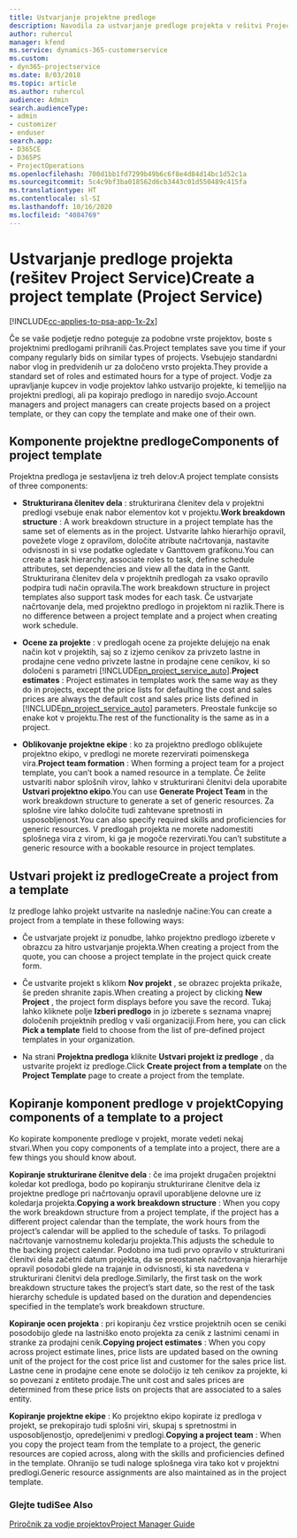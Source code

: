 ```yaml
---
title: Ustvarjanje projektne predloge
description: Navodila za ustvarjanje predloge projekta v rešitvi Project Service
author: ruhercul
manager: kfend
ms.service: dynamics-365-customerservice
ms.custom:
- dyn365-projectservice
ms.date: 8/03/2018
ms.topic: article
ms.author: ruhercul
audience: Admin
search.audienceType:
- admin
- customizer
- enduser
search.app:
- D365CE
- D365PS
- ProjectOperations
ms.openlocfilehash: 700d1bb1fd7299b49b6c6f8e4d84d14bc1d52c1a
ms.sourcegitcommit: 5c4c9bf3ba018562d6cb3443c01d550489c415fa
ms.translationtype: HT
ms.contentlocale: sl-SI
ms.lasthandoff: 10/16/2020
ms.locfileid: "4084769"
---
```

# <a name="create-a-project-template-project-service"></a><span data-ttu-id="6c8dc-103">Ustvarjanje predloge projekta (rešitev Project Service)</span><span class="sxs-lookup"><span data-stu-id="6c8dc-103">Create a project template (Project Service)</span></span>

[!INCLUDE[cc-applies-to-psa-app-1x-2x](../includes/cc-applies-to-psa-app-1x-2x.md)]

<span data-ttu-id="6c8dc-104">Če se vaše podjetje redno poteguje za podobne vrste projektov, boste s projektnimi predlogami prihranili čas.</span><span class="sxs-lookup"><span data-stu-id="6c8dc-104">Project templates save you time if your company regularly bids on similar types of projects.</span></span> <span data-ttu-id="6c8dc-105">Vsebujejo standardni nabor vlog in predvidenih ur za določeno vrsto projekta.</span><span class="sxs-lookup"><span data-stu-id="6c8dc-105">They provide a standard set of roles and estimated hours for a type of project.</span></span> <span data-ttu-id="6c8dc-106">Vodje za upravljanje kupcev in vodje projektov lahko ustvarijo projekte, ki temeljijo na projektni predlogi, ali pa kopirajo predlogo in naredijo svojo.</span><span class="sxs-lookup"><span data-stu-id="6c8dc-106">Account managers and project managers can create projects based on a project template, or they can copy the template and make one of their own.</span></span>  
  
## <a name="components-of-project-template"></a><span data-ttu-id="6c8dc-107">Komponente projektne predloge</span><span class="sxs-lookup"><span data-stu-id="6c8dc-107">Components of project template</span></span>
 <span data-ttu-id="6c8dc-108">Projektna predloga je sestavljena iz treh delov:</span><span class="sxs-lookup"><span data-stu-id="6c8dc-108">A project template consists of three components:</span></span>  
  
- <span data-ttu-id="6c8dc-109">**Strukturirana členitev dela** : strukturirana členitev dela v projektni predlogi vsebuje enak nabor elementov kot v projektu.</span><span class="sxs-lookup"><span data-stu-id="6c8dc-109">**Work breakdown structure** : A work breakdown structure in a project template has the same set of elements as in the project.</span></span> <span data-ttu-id="6c8dc-110">Ustvarite lahko hierarhijo opravil, povežete vloge z opravilom, določite atribute načrtovanja, nastavite odvisnosti in si vse podatke ogledate v Ganttovem grafikonu.</span><span class="sxs-lookup"><span data-stu-id="6c8dc-110">You can create a task hierarchy, associate roles to task, define schedule attributes, set dependencies and view all the data in the Gantt.</span></span> <span data-ttu-id="6c8dc-111">Strukturirana členitev dela v projektnih predlogah za vsako opravilo podpira tudi način opravila.</span><span class="sxs-lookup"><span data-stu-id="6c8dc-111">The work breakdown structure in project templates also support task modes for each task.</span></span> <span data-ttu-id="6c8dc-112">Če ustvarjate načrtovanje dela, med projektno predlogo in projektom ni razlik.</span><span class="sxs-lookup"><span data-stu-id="6c8dc-112">There is no difference between a project template and a project when creating work schedule.</span></span>  
  
- <span data-ttu-id="6c8dc-113">**Ocene za projekte** : v predlogah ocene za projekte delujejo na enak način kot v projektih, saj so z izjemo cenikov za privzeto lastne in prodajne cene vedno privzete lastne in prodajne cene cenikov, ki so določeni s parametri [!INCLUDE[pn_project_service_auto](../includes/pn-project-service-auto.md)].</span><span class="sxs-lookup"><span data-stu-id="6c8dc-113">**Project estimates** : Project estimates in templates work the same way as they do in projects, except the price lists for defaulting the cost and sales prices are always the default cost and sales price lists defined in [!INCLUDE[pn_project_service_auto](../includes/pn-project-service-auto.md)] parameters.</span></span> <span data-ttu-id="6c8dc-114">Preostale funkcije so enake kot v projektu.</span><span class="sxs-lookup"><span data-stu-id="6c8dc-114">The rest of the functionality is the same as in a project.</span></span>  
  
- <span data-ttu-id="6c8dc-115">**Oblikovanje projektne ekipe** : ko za projektno predlogo oblikujete projektno ekipo, v predlogi ne morete rezervirati poimenskega vira.</span><span class="sxs-lookup"><span data-stu-id="6c8dc-115">**Project team formation** : When forming a project team for a project template, you can’t book a named resource in a template.</span></span> <span data-ttu-id="6c8dc-116">Če želite ustvariti nabor splošnih virov, lahko v strukturirani členitvi dela uporabite **Ustvari projektno ekipo**.</span><span class="sxs-lookup"><span data-stu-id="6c8dc-116">You can use **Generate Project Team** in the work breakdown structure to generate a set of generic resources.</span></span> <span data-ttu-id="6c8dc-117">Za splošne vire lahko določite tudi zahtevane spretnosti in usposobljenost.</span><span class="sxs-lookup"><span data-stu-id="6c8dc-117">You can also specify required skills and proficiencies for generic resources.</span></span> <span data-ttu-id="6c8dc-118">V predlogah projekta ne morete nadomestiti splošnega vira z virom, ki ga je mogoče rezervirati.</span><span class="sxs-lookup"><span data-stu-id="6c8dc-118">You can’t substitute a generic resource with a bookable resource in project templates.</span></span>  
  
## <a name="create-a-project-from-a-template"></a><span data-ttu-id="6c8dc-119">Ustvari projekt iz predloge</span><span class="sxs-lookup"><span data-stu-id="6c8dc-119">Create a project from a template</span></span>  
 <span data-ttu-id="6c8dc-120">Iz predloge lahko projekt ustvarite na naslednje načine:</span><span class="sxs-lookup"><span data-stu-id="6c8dc-120">You can create a project from a template in these following ways:</span></span>  
  
-   <span data-ttu-id="6c8dc-121">Če ustvarjate projekt iz ponudbe, lahko projektno predlogo izberete v obrazcu za hitro ustvarjanje projekta.</span><span class="sxs-lookup"><span data-stu-id="6c8dc-121">When creating a project from the quote, you can choose a project template in the project quick create form.</span></span>  
  
-   <span data-ttu-id="6c8dc-122">Če ustvarite projekt s klikom **Nov projekt** , se obrazec projekta prikaže, še preden shranite zapis.</span><span class="sxs-lookup"><span data-stu-id="6c8dc-122">When creating a project by clicking **New Project** , the project form displays before you save the record.</span></span> <span data-ttu-id="6c8dc-123">Tukaj lahko kliknete polje **Izberi predlogo** in jo izberete s seznama vnaprej določenih projektnih predlog v vaši organizaciji.</span><span class="sxs-lookup"><span data-stu-id="6c8dc-123">From here, you can click **Pick a template** field to choose from the list of pre-defined project templates in your organization.</span></span>  
  
-   <span data-ttu-id="6c8dc-124">Na strani **Projektna predloga** kliknite **Ustvari projekt iz predloge** , da ustvarite projekt iz predloge.</span><span class="sxs-lookup"><span data-stu-id="6c8dc-124">Click **Create project from a template** on the **Project Template** page to create a project from the template.</span></span>  
  
## <a name="copying-components-of-a-template-to-a-project"></a><span data-ttu-id="6c8dc-125">Kopiranje komponent predloge v projekt</span><span class="sxs-lookup"><span data-stu-id="6c8dc-125">Copying components of a template to a project</span></span>  
 <span data-ttu-id="6c8dc-126">Ko kopirate komponente predloge v projekt, morate vedeti nekaj stvari.</span><span class="sxs-lookup"><span data-stu-id="6c8dc-126">When you copy components of a template into a project, there are a few things you should know about.</span></span>  
  
 <span data-ttu-id="6c8dc-127">**Kopiranje strukturirane členitve dela** : če ima projekt drugačen projektni koledar kot predloga, bodo po kopiranju strukturirane členitve dela iz projektne predloge pri načrtovanju opravil uporabljene delovne ure iz koledarja projekta.</span><span class="sxs-lookup"><span data-stu-id="6c8dc-127">**Copying a work breakdown structure** : When you copy the work breakdown structure from a project template, if the project has a different project calendar than the template, the work hours from the project’s calendar will be applied to the schedule of tasks.</span></span> <span data-ttu-id="6c8dc-128">To prilagodi načrtovanje varnostnemu koledarju projekta.</span><span class="sxs-lookup"><span data-stu-id="6c8dc-128">This adjusts the schedule to the backing project calendar.</span></span> <span data-ttu-id="6c8dc-129">Podobno ima tudi prvo opravilo v strukturirani členitvi dela začetni datum projekta, da se preostanek načrtovanja hierarhije opravil posodobi glede na trajanje in odvisnosti, ki sta navedena v strukturirani členitvi dela predloge.</span><span class="sxs-lookup"><span data-stu-id="6c8dc-129">Similarly, the first task on the work breakdown structure takes the project’s start date, so the rest of the task hierarchy schedule is updated based on the duration and dependencies specified in the template’s work breakdown structure.</span></span>  
  
 <span data-ttu-id="6c8dc-130">**Kopiranje ocen projekta** : pri kopiranju čez vrstice projektnih ocen se ceniki posodobijo glede na lastniško enoto projekta za cenik z lastnimi cenami in stranke za prodajni cenik.</span><span class="sxs-lookup"><span data-stu-id="6c8dc-130">**Copying project estimates** : When you copy across project estimate lines, price lists are updated based on the owning unit of the project for the cost price list and customer for the sales price list.</span></span> <span data-ttu-id="6c8dc-131">Lastne cene in prodajne cene enote se določijo iz teh cenikov za projekte, ki so povezani z entiteto prodaje.</span><span class="sxs-lookup"><span data-stu-id="6c8dc-131">The unit cost and sales prices are determined from these price lists on projects that are associated to a sales entity.</span></span>  
  
 <span data-ttu-id="6c8dc-132">**Kopiranje projektne ekipe** : Ko projektno ekipo kopirate iz predloga v projekt, se prekopirajo tudi splošni viri, skupaj s spretnostmi in usposobljenostjo, opredeljenimi v predlogi.</span><span class="sxs-lookup"><span data-stu-id="6c8dc-132">**Copying a project team** : When you copy the project team from the template to a project, the generic resources are copied across, along with the skills and proficiencies defined in the template.</span></span> <span data-ttu-id="6c8dc-133">Ohranijo se tudi naloge splošnega vira tako kot v projektni predlogi.</span><span class="sxs-lookup"><span data-stu-id="6c8dc-133">Generic resource assignments are also maintained as in the project template.</span></span>  
  
### <a name="see-also"></a><span data-ttu-id="6c8dc-134">Glejte tudi</span><span class="sxs-lookup"><span data-stu-id="6c8dc-134">See Also</span></span>  
 [<span data-ttu-id="6c8dc-135">Priročnik za vodje projektov</span><span class="sxs-lookup"><span data-stu-id="6c8dc-135">Project Manager Guide</span></span>](../psa/project-manager-guide.md)

